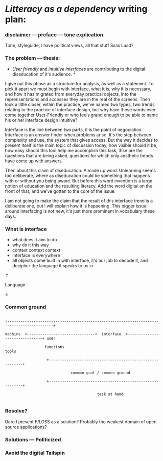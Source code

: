 # *Litteracy as a dependency* writing plan:
### disclaimer — preface — tone explication
Tone, styleguide, I have political views, all that stuff
Saas Laad?
### The problem — thesis:

* *User friendly* and *intuitive interfaces* are contributing to the digital diseducation of it's audience. *

I give out this phase as a structure for analysis, as well as a statement. To pick it apart we must begin with interface, what it is, why it is necessary, and how it has migrated from everyday practical objects, into the reprensentations and accesses they are in the real of the screens. Then look a little closer, within the practice, we've named two types, two trends relating to the practice of interface design, but why have these words ever come together User-Friendly or who feels grand enough to be able to name his or her interface design intuitive?

Interface is the line between two parts, it is the point of negociation. Interface is an answer finder when problems arise. It's the step between complexity and use, the system that gives access. But the way it decides to present itself is the main topic of discussion today, how visible should it be, how easy should this tool help me accomplish this task, thse are the questions that are being asked, questions for which only aesthetic trends have come up with answers.

Then about this claim of diseducation. A made up word. Unlearning seems too deliberate, where as diseducation could be something that happens with or without you being aware. But before this word invention is a large notion of education and the resulting literacy. Add the word digital on the front of that, and we've gotten to the core of the issue.

I am not going to make the claim that the result of this interface trend is a deliberate one, but I will explain how it is happening. This bigger issue around interfacing is not new, it's just more prominent in vocabulary these days.

### What is interface
* what does it aim to do
* why do it this way
* context context context
* interface is everywhere
* all objects come built in with interface, it's our job to decode it, and decipher the language it speaks to us in

↑

Language

↓
### Common ground

```

+-------------------------------------------------------------------------------------------+

machine  +-------------------------------+  interface  +-------------------------------+ user

                  functions                                           tools

                   +----------------------------------------------------------+

                              common goal / common ground

                   +----------------------------------------------------------+

                                          task at hand


```

### Resolve?
Dare I present F/LOSS as a solution? Probably the weakest domain of open source applications?

### Solutions — Politicized

### Avoid the digital Tailspin
